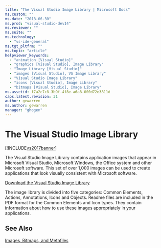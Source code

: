 ```yaml
---
title: "The Visual Studio Image Library | Microsoft Docs"
ms.custom: ""
ms.date: "2018-06-30"
ms.prod: "visual-studio-dev14"
ms.reviewer: ""
ms.suite: ""
ms.technology: 
  - "vs-ide-general"
ms.tgt_pltfrm: ""
ms.topic: "article"
helpviewer_keywords: 
  - "animation [Visual Studio]"
  - "graphics [Visual Studio], Image Library"
  - "Image Library [Visual Studio]"
  - "images [Visual Studio], VS Image Library"
  - "Visual Studio Image Library"
  - "icons [Visual Studio], Image Library"
  - "bitmaps [Visual Studio], Image Library"
ms.assetid: f7a2e7c8-3b9f-4f8e-a6a8-000d72e3811d
caps.latest.revision: 31
author: gewarren
ms.author: gewarren
manager: "ghogen"
---
```

# The Visual Studio Image Library
[!INCLUDE[vs2017banner](../includes/vs2017banner.md)]

  
The Visual Studio Image Library contains application images that appear in Microsoft Visual Studio, Microsoft Windows, the Office system and other Microsoft software. This set of over 1,000 images can be used to create applications that look visually consistent with Microsoft software.  
  
 [Download the Visual Studio Image Library](http://go.microsoft.com/fwlink/p/?LinkId=275090)  
  
 The image library is divided into five categories: Common Elements, Actions, Annotations, Icons and Objects. Readme files are included in the PDF format for the Common Elements and Icon types. They contain information about how to use these images appropriately in your applications.  
  
## See Also  
 [Images, Bitmaps, and Metafiles](http://msdn.microsoft.com/library/7152b45b-a55c-49bc-8c78-ae002a844f71)




